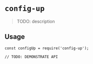 # `config-up`

> TODO: description

## Usage

```
const configUp = require('config-up');

// TODO: DEMONSTRATE API
```
